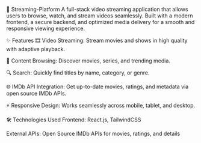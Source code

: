 🎥 Streaming-Platform
A full-stack video streaming application that allows users to browse, watch, and stream videos seamlessly.
Built with a modern frontend, a secure backend, and optimized media delivery for a smooth and responsive viewing experience.

✨ Features
🎞️ Video Streaming: Stream movies and shows in high quality with adaptive playback.

📂 Content Browsing: Discover movies, series, and trending media.

🔍 Search: Quickly find titles by name, category, or genre.

🌐 IMDb API Integration: Get up-to-date movies, ratings, and metadata via open source IMDb APIs.

⚡ Responsive Design: Works seamlessly across mobile, tablet, and desktop.


🛠️ Technologies Used
Frontend: React.js, TailwindCSS

External APIs: Open Source IMDb APIs for movies, ratings, and details
